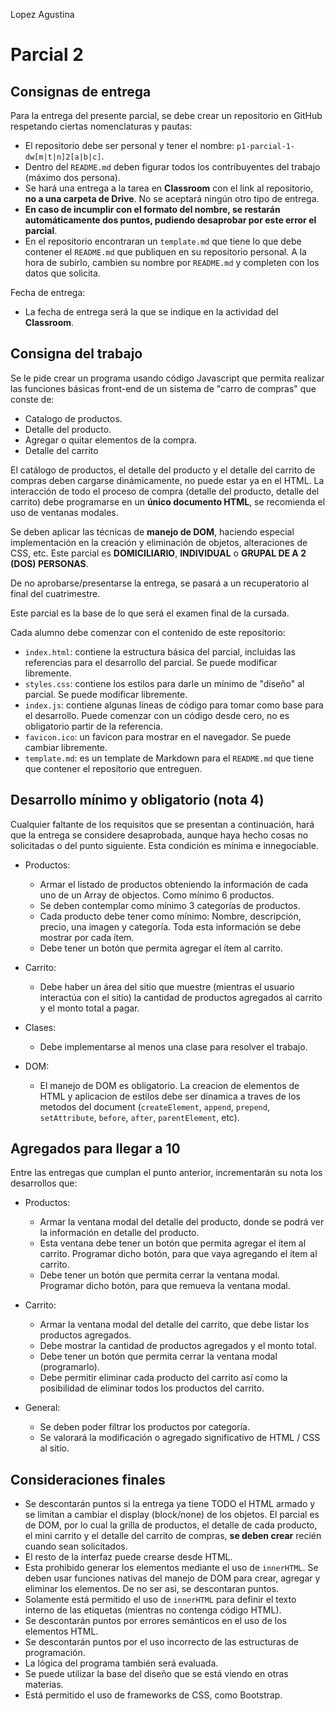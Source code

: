  Lopez Agustina

# Parcial 2

## Consignas de entrega

Para la entrega del presente parcial, se debe crear un repositorio en GitHub respetando ciertas nomenclaturas y pautas:

- El repositorio debe ser personal y tener el nombre: `p1-parcial-1-dw[m|t|n]2[a|b|c]`.
- Dentro del `README.md` deben figurar todos los contribuyentes del trabajo (máximo dos persona).
- Se hará una entrega a la tarea en **Classroom** con el link al repositorio, **no a una carpeta de Drive**. No se aceptará ningún otro tipo de entrega.
- **En caso de incumplir con el formato del nombre, se restarán automáticamente dos puntos, pudiendo desaprobar por este error el parcial**.
- En el repositorio encontraran un `template.md` que tiene lo que debe contener el `README.md` que publiquen en su repositorio personal. A la hora de subirlo, cambien su nombre por `README.md` y completen con los datos que solicita.

Fecha de entrega:
- La fecha de entrega será la que se indique en la actividad del **Classroom**.

## Consigna del trabajo

Se le pide crear un programa usando código Javascript que permita realizar las funciones básicas front-end de un sistema de "carro de compras" que conste de:

- Catalogo de productos.
- Detalle del producto.
- Agregar o quitar elementos de la compra.
- Detalle del carrito

El catálogo de productos, el detalle del producto y el detalle del carrito de compras deben cargarse dinámicamente, no puede estar ya en el HTML.
La interacción de todo el proceso de compra (detalle del producto, detalle del carrito) debe programarse en un **único documento HTML**, se recomienda el uso de ventanas modales.

Se deben aplicar las técnicas de **manejo de DOM**, haciendo especial implementación en la creación y eliminación de objetos, alteraciones de CSS, etc.
Este parcial es **DOMICILIARIO**, **INDIVIDUAL** o **GRUPAL DE A 2 (DOS) PERSONAS**.

De no aprobarse/presentarse la entrega, se pasará a un recuperatorio al final del cuatrimestre.

Este parcial es la base de lo que será el examen final de la cursada.

Cada alumno debe comenzar con el contenido de este repositorio:

- `index.html`: contiene la estructura básica del parcial, incluidas las referencias para el desarrollo del parcial. Se puede modificar libremente.
- `styles.css`: contiene los estilos para darle un mínimo de "diseño" al parcial. Se puede modificar libremente.
- `index.js`: contiene algunas líneas de código para tomar como base para el desarrollo. Puede comenzar con un código desde cero, no es obligatorio partir de la referencia.
- `favicon.ico`: un favicon para mostrar en el navegador. Se puede cambiar libremente.
- `template.md`: es un template de Markdown para el `README.md` que tiene que contener el repositorio que entreguen.

## Desarrollo mínimo y obligatorio (nota 4)

Cualquier faltante de los requisitos que se presentan a continuación, hará que la entrega se considere desaprobada, aunque haya hecho cosas no solicitadas o del punto siguiente. Esta condición es mínima e innegociable.

- Productos:
  - Armar el listado de productos obteniendo la información de cada uno de un Array de objectos. Como mínimo 6 productos.
  - Se deben contemplar como mínimo 3 categorías de productos.
  - Cada producto debe tener como mínimo: Nombre, descripción, precio, una imagen y categoría. Toda esta información se debe mostrar por cada ítem.
  - Debe tener un botón que permita agregar el ítem al carrito.

- Carrito:
  - Debe haber un área del sitio que muestre (mientras el usuario interactúa con el sitio) la cantidad de productos agregados al carrito y el monto total a pagar.

- Clases:
  - Debe implementarse al menos una clase para resolver el trabajo.

- DOM:
  - El manejo de DOM es obligatorio. La creacion de elementos de HTML y aplicacion de estilos debe ser dinamica a traves de los metodos del document (`createElement`, `append`, `prepend`, `setAttribute`, `before`, `after`, `parentElement`, etc).  

## Agregados para llegar a 10

Entre las entregas que cumplan el punto anterior, incrementarán su nota los desarrollos que:

- Productos:
  - Armar la ventana modal del detalle del producto, donde se podrá ver la información en detalle del producto.
  - Esta ventana debe tener un botón que permita agregar el ítem al carrito. Programar dicho botón, para que vaya agregando el ítem al carrito.
  - Debe tener un botón que permita cerrar la ventana modal. Programar dicho botón, para que remueva la ventana modal.

- Carrito:
  - Armar la ventana modal del detalle del carrito, que debe listar los productos agregados.
  - Debe mostrar la cantidad de productos agregados y el monto total.
  - Debe tener un botón que permita cerrar la ventana modal (programarlo).
  - Debe permitir eliminar cada producto del carrito así como la posibilidad de eliminar todos los productos del carrito.

- General:
  - Se deben poder filtrar los productos por categoría.
  - Se valorará la modificación o agregado significativo de HTML / CSS al sitio.

## Consideraciones finales

- Se descontarán puntos si la entrega ya tiene TODO el HTML armado y se limitan a cambiar el display (block/none) de los objetos. El parcial es de DOM, por lo cual la grilla de productos, el detalle de cada producto, el mini carrito y el detalle del carrito de compras, **se deben crear** recién cuando sean solicitados.
- El resto de la interfaz puede crearse desde HTML.
- Esta prohibido generar los elementos mediante el uso de `innerHTML`. Se deben usar funciones nativas del manejo de DOM para crear, agregar y eliminar los elementos. De no ser asi, se descontaran puntos.
- Solamente está permitido el uso de `innerHTML` para definir el texto interno de las etiquetas (mientras no contenga código HTML).
- Se descontarán puntos por errores semánticos en el uso de los elementos HTML.
- Se descontarán puntos por el uso incorrecto de las estructuras de programación.
- La lógica del programa también será evaluada.
- Se puede utilizar la base del diseño que se está viendo en otras materias.
- Está permitido el uso de frameworks de CSS, como Bootstrap.
